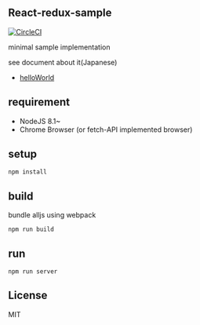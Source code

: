
## React-redux-sample

[![CircleCI](https://circleci.com/gh/uryyyyyyy/react-redux-sample/tree/more-tools.svg?style=svg)](https://circleci.com/gh/uryyyyyyy/react-redux-sample/tree/more-tools)

minimal sample implementation

see document about it(Japanese)

- [helloWorld](http://qiita.com/uryyyyyyy/items/63969d6ed9341affdffb)

## requirement

- NodeJS 8.1~
- Chrome Browser (or fetch-API implemented browser)

## setup

`npm install`

## build

bundle alljs using webpack

`npm run build`

## run

`npm run server`

## License

MIT
